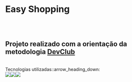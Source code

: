 <h1> Easy Shopping</h1>
<br>
<br>
<h2> Projeto realizado com a orientação da metodologia <a href="https://plataforma.devclub.com.br/area/vitrine">DevClub</a></h2>
<br>
Tecnologias utilizadas::arrow_heading_down:
<br>
<img src="https://img.shields.io/badge/HTML5-E34F26?style=for-the-badge&logo=html5&logoColor=white"><img src="https://img.shields.io/badge/CSS3-1572B6?style=for-the-badge&logo=css3&logoColor=white"><img src="https://github.com/petersondasilvagomes/easy-shopping/blob/master/Bloco%20de%20Texto%20com%20Mockup%20de%20Notebook%20Alinhado%20%C3%A0%20Direita.png?raw=true">


